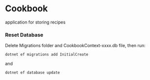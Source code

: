 
# Cookbook

application for storing recipes







### Reset Database
Delete Migrations folder and CookbookContext-xxxx.db file, then run:

`dotnet ef migrations add InitialCreate`

and 

`dotnet ef database update`







